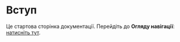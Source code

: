 # Вступ

Це стартова сторінка документації. Перейдіть до **Огляду навігації**: [натисніть тут](/docs/navigation/overview).
